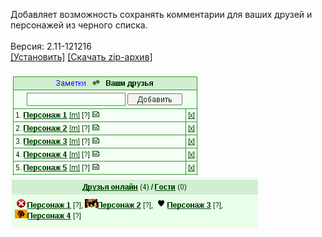Добавляет возможность сохранять комментарии для ваших друзей и персонажей из черного списка.
<br>
<br>
Версия: 2.11-121216
<br>
[[Установить]](https://raw.githubusercontent.com/MyRequiem/comfortablePlayingInGW/master/separatedScripts/NotesForFriends/notesForFriends.user.js) [[Скачать zip-архив]](https://raw.githubusercontent.com/MyRequiem/comfortablePlayingInGW/master/separatedScripts/NotesForFriends/notesForFriends.user.js.zip)
<br>
<br>
![NotesForFriends](https://raw.githubusercontent.com/MyRequiem/comfortablePlayingInGW/master/imgs/NotesForFriends/screen1.png)
<br>
![NotesForFriends](https://raw.githubusercontent.com/MyRequiem/comfortablePlayingInGW/master/imgs/NotesForFriends/screen2.png)
<br>
